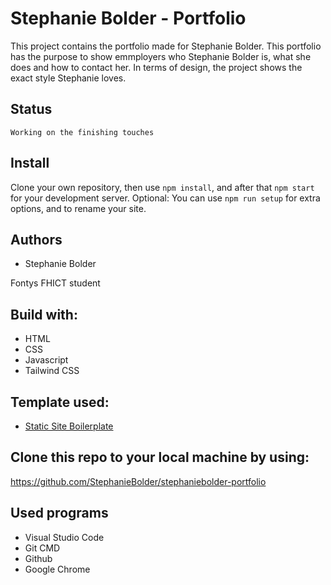 # Stephanie Bolder - Portfolio

This project contains the portfolio made for Stephanie Bolder. This portfolio has the purpose to show emmployers who Stephanie Bolder is, what she does and how to contact her. In terms of design, the project shows the exact style Stephanie loves.

## Status

`Working on the finishing touches`

## Install

Clone your own repository, then use `npm install`, and after that `npm start` for your development server.
Optional: You can use `npm run setup` for extra options, and to rename your site.

## Authors

- Stephanie Bolder

Fontys FHICT student

## Build with:

- HTML
- CSS
- Javascript
- Tailwind CSS

## Template used:

- [Static Site Boilerplate](https://github.com/aadvdh/static-site-boilerplate-tailwindcss)

## Clone this repo to your local machine by using:

https://github.com/StephanieBolder/stephaniebolder-portfolio

## Used programs

- Visual Studio Code
- Git CMD
- Github
- Google Chrome
